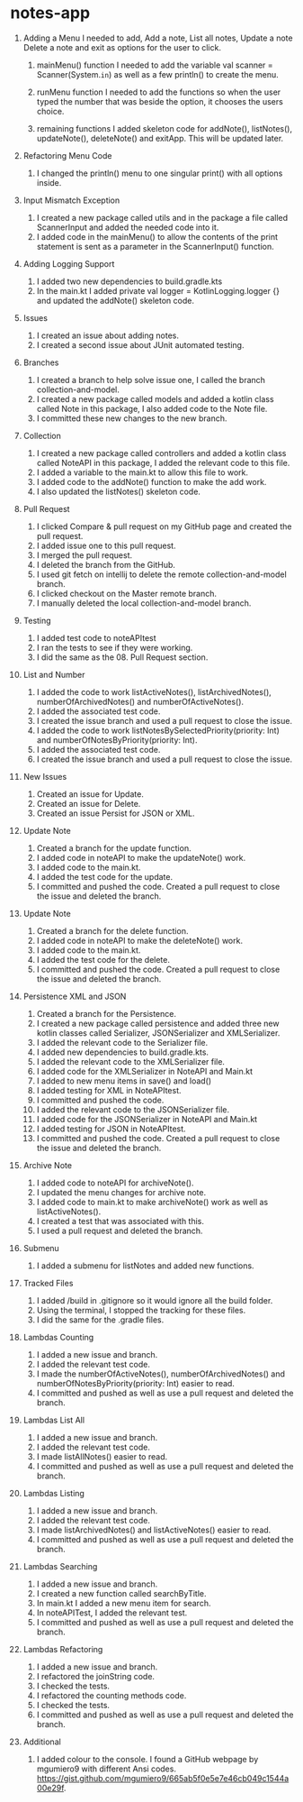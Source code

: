 # notes-app

01. Adding a Menu
I needed to add, Add a note, List all notes, Update a note Delete a note and exit as options for the user to click.

    1. mainMenu() function
    I needed to add the variable val scanner = Scanner(System.`in`)
    as well as a few println() to create the menu.

    2. runMenu function
    I needed to add the functions so when the user typed the number that was beside the option, it chooses the users choice.

    3. remaining functions
    I added skeleton code for addNote(), listNotes(), updateNote(), deleteNote() and exitApp. This will be updated later.

02. Refactoring Menu Code

    1. I changed the println() menu to one singular print() with all options inside.

03. Input Mismatch Exception

    1. I created a new package called utils and in the package a file called ScannerInput and added the needed code into it.
    2. I added code in the mainMenu() to allow the contents of the print statement is sent as a parameter in the ScannerInput() function.

04. Adding Logging Support

    1. I added two new dependencies to build.gradle.kts
    2. In the main.kt I added private val logger = KotlinLogging.logger {} 
    and updated the addNote() skeleton code.

05. Issues

    1. I created an issue about adding notes.
    2. I created a second issue about JUnit automated testing.

06. Branches

    1. I created a branch to help solve issue one, I called the branch collection-and-model.
    2. I created a new package called models and added a kotlin class called Note in this package, I also added code to the Note file.
    3. I committed these new changes to the new branch.

07. Collection

    1. I created a new package called controllers and added a kotlin class called NoteAPI in this package, I added the relevant code to this file.
    2. I added a variable to the main.kt to allow this file to work.
    3. I added code to the addNote() function to make the add work.
    4. I also updated the listNotes() skeleton code.

08. Pull Request

    1. I clicked Compare & pull request on my GitHub page and created the pull request. 
    2. I added issue one to this pull request.
    3. I merged the pull request.
    4. I deleted the branch from the GitHub.
    5. I used git fetch on intellij to delete the remote collection-and-model branch.
    6. I clicked checkout on the Master remote branch.
    7. I manually deleted the local collection-and-model branch.

09. Testing

    1. I added test code to noteAPItest
    2. I ran the tests to see if they were working.
    3. I did the same as the 08. Pull Request section.

10. List and Number

    1. I added the code to work listActiveNotes(), listArchivedNotes(), numberOfArchivedNotes() and numberOfActiveNotes().
    2. I added the associated test code.
    3. I created the issue branch and used a pull request to close the issue.
    4. I added the code to work listNotesBySelectedPriority(priority: Int) and numberOfNotesByPriority(priority: Int).
    5. I added the associated test code.
    6. I created the issue branch and used a pull request to close the issue.

11. New Issues

    1. Created an issue for Update.
    2. Created an issue for Delete.
    3. Created an issue Persist for JSON or XML.

12. Update Note

    1. Created a branch for the update function.
    2. I added code in noteAPI to make the updateNote() work.
    3. I added code to the main.kt.
    4. I added the test code for the update.
    5. I committed and pushed the code. Created a pull request to close the issue and deleted the branch.

13. Update Note

    1. Created a branch for the delete function.
    2. I added code in noteAPI to make the deleteNote() work.
    3. I added code to the main.kt.
    4. I added the test code for the delete.
    5. I committed and pushed the code. Created a pull request to close the issue and deleted the branch.

14. Persistence XML and JSON

    1. Created a branch for the Persistence.
    2. I created a new package called persistence and added three new kotlin classes called Serializer, JSONSerializer and XMLSerializer.
    3. I added the relevant code to the Serializer file.
    4. I added new dependencies to build.gradle.kts.
    5. I added the relevant code to the XMLSerializer file.
    6. I added code for the XMLSerializer in NoteAPI and Main.kt
    7. I added to new menu items in save() and load()
    8. I added testing for XML in NoteAPItest.
    9. I committed and pushed the code.
    10. I added the relevant code to the JSONSerializer file.
    11. I added code for the JSONSerializer in NoteAPI and Main.kt
    12. I added testing for JSON in NoteAPItest.
    13. I committed and pushed the code. Created a pull request to close the issue and deleted the branch.

15. Archive Note

    1. I added code to noteAPI for archiveNote().
    2. I updated the menu changes for archive note.
    3. I added code to main.kt to make archiveNote() work as well as listActiveNotes().
    4. I created a test that was associated with this.
    5. I used a pull request and deleted the branch.

16. Submenu

    1. I added a submenu for listNotes and added new functions.

17. Tracked Files

    1. I added /build in .gitignore so it would ignore all the build folder.
    2. Using the terminal, I stopped the tracking for these files.
    3. I did the same for the .gradle files.

18. Lambdas Counting

    1. I added a new issue and branch.
    2. I added the relevant test code.
    3. I made the numberOfActiveNotes(), numberOfArchivedNotes() and numberOfNotesByPriority(priority: Int) easier to read.
    4. I committed and pushed as well as use a pull request and deleted the branch.

19. Lambdas List All

    1. I added a new issue and branch.
    2. I added the relevant test code.
    3. I made listAllNotes() easier to read.
    4. I committed and pushed as well as use a pull request and deleted the branch.

20. Lambdas Listing

    1. I added a new issue and branch.
    2. I added the relevant test code.
    3. I made listArchivedNotes() and listActiveNotes() easier to read.
    4. I committed and pushed as well as use a pull request and deleted the branch.

21. Lambdas Searching

    1. I added a new issue and branch.
    2. I created a new function called searchByTitle.
    3. In main.kt I added a new menu item for search.
    4. In noteAPITest, I added the relevant test.
    5. I committed and pushed as well as use a pull request and deleted the branch.

22. Lambdas Refactoring

    1. I added a new issue and branch.
    2. I refactored the joinString code.
    3. I checked the tests.
    4. I refactored the counting methods code.
    5. I checked the tests.
    6. I committed and pushed as well as use a pull request and deleted the branch.

23. Additional

    1. I added colour to the console. I found a GitHub webpage by mgumiero9 with different Ansi codes. https://gist.github.com/mgumiero9/665ab5f0e5e7e46cb049c1544a00e29f.